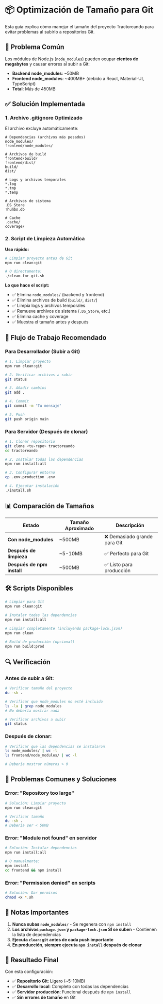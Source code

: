 # 📦 Optimización de Tamaño para Git

Esta guía explica cómo manejar el tamaño del proyecto Tractoreando para evitar problemas al subirlo a repositorios Git.

## 🚨 Problema Común

Los módulos de Node.js (`node_modules`) pueden ocupar **cientos de megabytes** y causar errores al subir a Git:

- **Backend node_modules**: ~50MB
- **Frontend node_modules**: ~400MB+ (debido a React, Material-UI, TypeScript)
- **Total**: Más de 450MB

## ✅ Solución Implementada

### 1. Archivo .gitignore Optimizado

El archivo <mcfile name=".gitignore" path="/Users/davidhernandezlujan/Documents/tractoreando/.gitignore"></mcfile> excluye automáticamente:

```gitignore
# Dependencias (archivos más pesados)
node_modules/
frontend/node_modules/

# Archivos de build
frontend/build/
frontend/dist/
build/
dist/

# Logs y archivos temporales
*.log
*.tmp
*.temp

# Archivos de sistema
.DS_Store
Thumbs.db

# Cache
.cache/
coverage/
```

### 2. Script de Limpieza Automática

**Uso rápido:**
```bash
# Limpiar proyecto antes de Git
npm run clean:git

# O directamente:
./clean-for-git.sh
```

**Lo que hace el script:**
- ✅ Elimina `node_modules/` (backend y frontend)
- ✅ Elimina archivos de build (`build/`, `dist/`)
- ✅ Limpia logs y archivos temporales
- ✅ Remueve archivos de sistema (`.DS_Store`, etc.)
- ✅ Elimina cache y coverage
- ✅ Muestra el tamaño antes y después

## 🔄 Flujo de Trabajo Recomendado

### Para Desarrollador (Subir a Git)

```bash
# 1. Limpiar proyecto
npm run clean:git

# 2. Verificar archivos a subir
git status

# 3. Añadir cambios
git add .

# 4. Commit
git commit -m "Tu mensaje"

# 5. Push
git push origin main
```

### Para Servidor (Después de clonar)

```bash
# 1. Clonar repositorio
git clone <tu-repo> tractoreando
cd tractoreando

# 2. Instalar todas las dependencias
npm run install:all

# 3. Configurar entorno
cp .env.production .env

# 4. Ejecutar instalación
./install.sh
```

## 📊 Comparación de Tamaños

| Estado | Tamaño Aproximado | Descripción |
|--------|------------------|-------------|
| **Con node_modules** | ~500MB | ❌ Demasiado grande para Git |
| **Después de limpieza** | ~5-10MB | ✅ Perfecto para Git |
| **Después de npm install** | ~500MB | ✅ Listo para producción |

## 🛠️ Scripts Disponibles

```bash
# Limpiar para Git
npm run clean:git

# Instalar todas las dependencias
npm run install:all

# Limpiar completamente (incluyendo package-lock.json)
npm run clean

# Build de producción (opcional)
npm run build:prod
```

## 🔍 Verificación

### Antes de subir a Git:
```bash
# Verificar tamaño del proyecto
du -sh .

# Verificar que node_modules no esté incluido
ls -la | grep node_modules
# No debería mostrar nada

# Verificar archivos a subir
git status
```

### Después de clonar:
```bash
# Verificar que las dependencias se instalaron
ls node_modules/ | wc -l
ls frontend/node_modules/ | wc -l

# Debería mostrar números > 0
```

## 🚨 Problemas Comunes y Soluciones

### Error: "Repository too large"
```bash
# Solución: Limpiar proyecto
npm run clean:git

# Verificar tamaño
du -sh .
# Debería ser < 50MB
```

### Error: "Module not found" en servidor
```bash
# Solución: Instalar dependencias
npm run install:all

# O manualmente:
npm install
cd frontend && npm install
```

### Error: "Permission denied" en scripts
```bash
# Solución: Dar permisos
chmod +x *.sh
```

## 📝 Notas Importantes

1. **Nunca subas `node_modules/`** - Se regenera con `npm install`
2. **Los archivos `package.json` y `package-lock.json` SÍ se suben** - Contienen la lista de dependencias
3. **Ejecuta `clean:git` antes de cada push importante**
4. **En producción, siempre ejecuta `npm install` después de clonar**

## 🎯 Resultado Final

Con esta configuración:
- ✅ **Repositorio Git**: Ligero (~5-10MB)
- ✅ **Desarrollo local**: Completo con todas las dependencias
- ✅ **Servidor producción**: Funcional después de `npm install`
- ✅ **Sin errores de tamaño** en Git